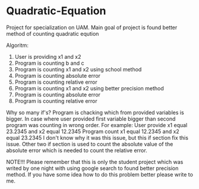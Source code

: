 # Quadratic-Equation
Project for specialization on UAM. Main goal of project is found better method of counting quadratic eqution

Algoritm:
1. User is providing x1 and x2
2. Program is counting b and c
3. Program is counting x1 and x2 using school method
4. Program is counting absolute error
5. Program is counting relative error
6. Program is counting x1 and x2 using better precision method
7. Program is counting absolute error
8. Program is counting relative error

Why so many if's?
Program is chacking which from provided variables is bigger. In case where user provided first variable bigger than second 
program was counting in wrong order. For example:
User provide x1 equal 23.2345 and x2 equal 12.2345
Program count x1 equal 12.2345 and x2 equal 23.2345
I don't know why it was this issue, but this if section fix this issue.
Other two if section is used to count the absolute value of the absolute error which is needed to count the relative error.

NOTE!!!
Please remember that this is only the student project which was writed by one night with using google search to found better 
precision method. If you have some idea how to do this problem better please write to me.
